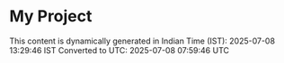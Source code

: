 # My Project

This content is dynamically generated in Indian Time (IST): 2025-07-08 13:29:46 IST
Converted to UTC: 2025-07-08 07:59:46 UTC
